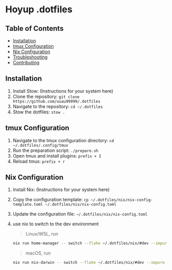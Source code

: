 # Hoyup .dotfiles

## Table of Contents

- [Installation](#installation)
- [tmux Configuration](#tmux-configuration)
- [Nix Configuration](#nix-configuration)
- [Troubleshooting](#troubleshooting)
- [Contributing](#contributing)

## Installation

1. Install Stow: (Instructions for your system here)
2. Clone the repository: `git clone https://github.com/uuau99999/.dotfiles`
3. Navigate to the repository: `cd ~/.dotfiles`
4. Stow the dotfiles: `stow .`

## tmux Configuration

1. Navigate to the tmux configuration directory: `cd ~/.dotfiles/.config/tmux`
2. Run the preparation script: `./prepare.sh`
3. Open tmux and install plugins: `prefix + I`
4. Reload tmux: `prefix + r`

## Nix Configuration

1. Install Nix: (Instructions for your system here)
2. Copy the configuration template: `cp ~/.dotfiles/nix/nix-config-template.toml ~/.dotfiles/nix/nix-config.toml`
3. Update the configuration file: `~/.dotfiles/nix/nix-config.toml`
4. use nix to switch to the dev environment

   > Linux/WSL, run

   ```bash
   nix run home-manager -- switch --flake ~/.dotfiles/nix/#dev --impure
   ```

   > macOS, run

   ```bash
   nix run nix-darwin -- switch --flake ~/.dotfiles/nix/#dev --impure
   ```

```

```
